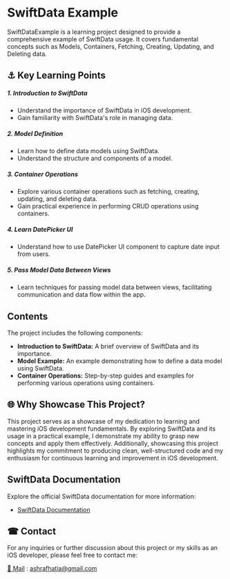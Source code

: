 # SwiftData Example

SwiftDataExample is a learning project designed to provide a comprehensive example of SwiftData usage. It covers fundamental concepts such as Models, Containers, Fetching, Creating, Updating, and Deleting data.

## ⚓ Key Learning Points

##### 1. Introduction to SwiftData
- Understand the importance of SwiftData in iOS development.
- Gain familiarity with SwiftData's role in managing data.

##### 2. Model Definition
- Learn how to define data models using SwiftData.
- Understand the structure and components of a model.

##### 3. Container Operations
- Explore various container operations such as fetching, creating, updating, and deleting data.
- Gain practical experience in performing CRUD operations using containers.

##### 4. Learn DatePicker UI
- Understand how to use DatePicker UI component to capture date input from users.

##### 5. Pass Model Data Between Views
- Learn techniques for passing model data between views, facilitating communication and data flow within the app.

## Contents

The project includes the following components:

- **Introduction to SwiftData:** A brief overview of SwiftData and its importance.
- **Model Example:** An example demonstrating how to define a data model using SwiftData.
- **Container Operations:** Step-by-step guides and examples for performing various operations using containers.

## 🌐 Why Showcase This Project?

This project serves as a showcase of my dedication to learning and mastering iOS development fundamentals. By exploring SwiftData and its usage in a practical example, I demonstrate my ability to grasp new concepts and apply them effectively. Additionally, showcasing this project highlights my commitment to producing clean, well-structured code and my enthusiasm for continuous learning and improvement in iOS development.

## SwiftData Documentation

Explore the official SwiftData documentation for more information:

- [SwiftData Documentation](https://developer.apple.com/documentation/swiftdata)

##  ☎ Contact

For any inquiries or further discussion about this project or my skills as an iOS developer, please feel free to contact me:

[📧 Mail](mailto:ashrafhatia@gmail.com ) : ashrafhatia@gmail.com 
